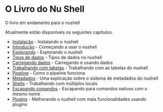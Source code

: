 # O Livro do Nu Shell

O livro em andamento para o nushell

Atualmente estão disponíveis os seguintes capítulos:

* [Instalação](instalacao.md) - Instalando o nushell
* [Introdução](introducao.md) - Começando a usar o nushell
* [Explorando](explorando.md) - Explorando o nushell
* [Tipos de dados](tipos_de_dados.md) - Tipos de dados no nushell
* [Carregando dados](carregando_dados.md) - Carregando e usando dados
* [Trabalhando com tabelas](trabalhando_com_tabelas.md) - Trabalhando com as tabelas do nushell
* [Pipeline](pipeline.md) - Como o pipeline funciona
* [Metadados](metadados.md) - Uma explicação sobre o sistema de metadados do nushell
* [Shells](shells_em_shells.md) - Trabalhando com múltiplos locais
* [Escapando comandos](escapando.md) - Escapando para comandos nativos com o mesmo nome
* [Plugins](plugins.md) - Melhorando o nushell com mais funcionalidades usando plugins
